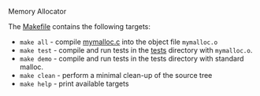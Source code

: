 Memory Allocator

The [Makefile](Makefile) contains the following targets:

- `make all` - compile [mymalloc.c](mymalloc.c) into the object file `mymalloc.o`
- `make test` - compile and run tests in the [tests](tests/) directory with `mymalloc.o`.
- `make demo` - compile and run tests in the tests directory with standard malloc.
- `make clean` - perform a minimal clean-up of the source tree
- `make help` - print available targets

